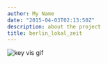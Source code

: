 ```yaml
---
author: My Name
date: "2015-04-03T02:13:50Z"
description: about the project
title: berlin_lokal_zeit
---
```


![key vis gif](/page/img/keyvis.gif)